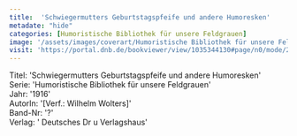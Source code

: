 ```yaml
---
title:  'Schwiegermutters Geburtstagspfeife und andere Humoresken'
metadate: "hide"
categories: [Humoristische Bibliothek für unsere Feldgrauen]
image: '/assets/images/coverart/Humoristische Bibliothek für unsere Feldgrauen/1035344130_00000010.jpg'
visit: 'https://portal.dnb.de/bookviewer/view/1035344130#page/n0/mode/2up'
---
```

Titel: 'Schwiegermutters Geburtstagspfeife und andere Humoresken' <br>
Serie: 'Humoristische Bibliothek für unsere Feldgrauen' <br>
Jahr: '1916' <br>
AutorIn: '[Verf.: Wilhelm Wolters]' <br>
Band-Nr: '?' <br>
Verlag: ' Deutsches Dr u Verlagshaus'